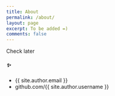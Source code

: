 ```yaml
---
title: About
permalink: /about/
layout: page
excerpt: To be added =) 
comments: false
---
```


Check later 

#####  ✨

- {{ site.author.email }}
- github.com/{{ site.author.username }}
